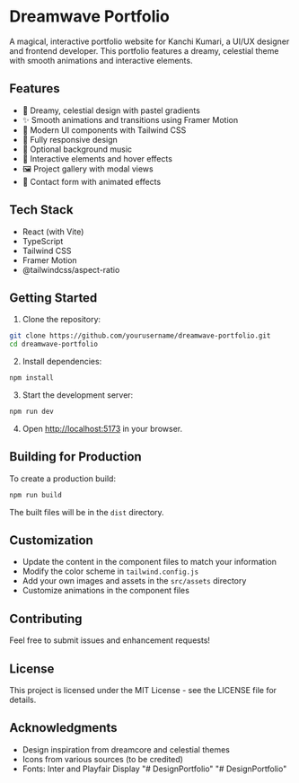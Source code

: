 # Dreamwave Portfolio

A magical, interactive portfolio website for Kanchi Kumari, a UI/UX designer and frontend developer. This portfolio features a dreamy, celestial theme with smooth animations and interactive elements.

## Features

- 🌟 Dreamy, celestial design with pastel gradients
- ✨ Smooth animations and transitions using Framer Motion
- 🎨 Modern UI components with Tailwind CSS
- 📱 Fully responsive design
- 🎵 Optional background music
- 🌈 Interactive elements and hover effects
- 🖼️ Project gallery with modal views
- 📝 Contact form with animated effects

## Tech Stack

- React (with Vite)
- TypeScript
- Tailwind CSS
- Framer Motion
- @tailwindcss/aspect-ratio

## Getting Started

1. Clone the repository:

```bash
git clone https://github.com/yourusername/dreamwave-portfolio.git
cd dreamwave-portfolio
```

2. Install dependencies:

```bash
npm install
```

3. Start the development server:

```bash
npm run dev
```

4. Open [http://localhost:5173](http://localhost:5173) in your browser.

## Building for Production

To create a production build:

```bash
npm run build
```

The built files will be in the `dist` directory.

## Customization

- Update the content in the component files to match your information
- Modify the color scheme in `tailwind.config.js`
- Add your own images and assets in the `src/assets` directory
- Customize animations in the component files

## Contributing

Feel free to submit issues and enhancement requests!

## License

This project is licensed under the MIT License - see the LICENSE file for details.

## Acknowledgments

- Design inspiration from dreamcore and celestial themes
- Icons from various sources (to be credited)
- Fonts: Inter and Playfair Display
"# DesignPortfolio" 
"# DesignPortfolio" 
